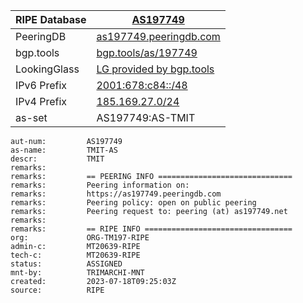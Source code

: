 | RIPE Database | [AS197749](https://apps.db.ripe.net/db-web-ui/lookup?source=ripe&key=AS197749&type=aut-num)                                 |
|---------------|-----------------------------------------------------------------------------------------------------------------------------|
| PeeringDB     | [as197749.peeringdb.com](https://as197749.peeringdb.com)                                                                    |
| bgp.tools     | [bgp.tools/as/197749](https://bgp.tools/as/197749)                                                                          |
| LookingGlass  | [LG provided by bgp.tools](https://bgp.tools/lg/197749#bgp)                                                                 |
| IPv6 Prefix   | [2001:678:c84::/48](https://apps.db.ripe.net/db-web-ui/lookup?source=ripe&type=inet6num&key=2001:678:c84::%2F48)            |
| IPv4 Prefix   | [185.169.27.0/24](https://apps.db.ripe.net/db-web-ui/lookup?source=ripe&type=inetnum&key=185.169.27.0%20-%20185.169.27.255) |
| as-set        | AS197749:AS-TMIT                                                                                                            |

```
aut-num:         AS197749
as-name:         TMIT-AS
descr:           TMIT
remarks:         
remarks:         == PEERING INFO ==============================
remarks:         Peering information on:
remarks:         https://as197749.peeringdb.com
remarks:         Peering policy: open on public peering
remarks:         Peering request to: peering (at) as197749.net
remarks:
remarks:         == RIPE INFO =================================
org:             ORG-TM197-RIPE
admin-c:         MT20639-RIPE
tech-c:          MT20639-RIPE
status:          ASSIGNED
mnt-by:          TRIMARCHI-MNT
created:         2023-07-18T09:25:03Z
source:          RIPE
```
